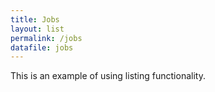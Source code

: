 ```yaml
---
title: Jobs
layout: list
permalink: /jobs
datafile: jobs
---
```


This is an example of using listing functionality.
